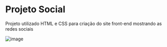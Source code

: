 <h1>Projeto Social</h1>
<p>Projeto utilizado HTML e CSS para criação do site front-end mostrando as redes sociais</p>

![image](https://user-images.githubusercontent.com/90533635/232043243-ff0eab6e-63e2-437f-be3f-4a984eb5d2de.png)
